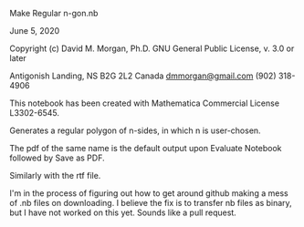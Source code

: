 Make Regular n-gon.nb

June 5, 2020

Copyright (c) David M. Morgan, Ph.D.
GNU General Public License, v. 3.0 or later

Antigonish Landing, NS B2G 2L2 Canada
dmmorgan@gmail.com
(902) 318-4906

This notebook has been created with Mathematica Commercial License L3302-6545. 

Generates a regular polygon of n-sides, in which n is user-chosen.

The pdf of the same name is the default output upon Evaluate Notebook
followed by Save as PDF. 

Similarly with the rtf file. 

I'm in the process of figuring out how to get around github making a 
mess of .nb files on downloading. I believe the fix is to transfer nb
files as binary, but I have not worked on this yet. 
Sounds like a pull request. 
